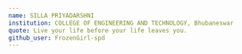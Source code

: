 ```yaml
---
name: SILLA PRIYADARSHNI
institution: COLLEGE OF ENGINEERING AND TECHNOLOGY, Bhubaneswar
quote: Live your life before your life leaves you.
github_user: FrozenGirl-spd
---
```

